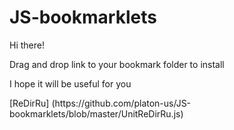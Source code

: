 # JS-bookmarklets
<p>Hi there!</p>
<p>Drag and drop link to your bookmark folder to install</p>
<p>I hope it will be useful for you</p>
[ReDirRu] (https://github.com/platon-us/JS-bookmarklets/blob/master/UnitReDirRu.js)

